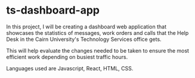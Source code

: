 # ts-dashboard-app

<p>In this project, I will be creating a dashboard web application that showcases the statistics of messages, work orders and calls that the Help Desk in the Cairn University's Technology Services office gets. </p>

<p>This will help evaluate the changes needed to be taken to ensure the most efficient work depending on busiest traffic hours. </p>

<p>Languages used are Javascript, React, HTML, CSS. <p>